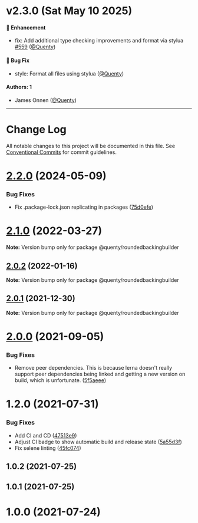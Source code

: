 # v2.3.0 (Sat May 10 2025)

#### 🚀 Enhancement

- fix: Add additional type checking improvements and format via stylua [#559](https://github.com/Quenty/NevermoreEngine/pull/559) ([@Quenty](https://github.com/Quenty))

#### 🐛 Bug Fix

- style: Format all files using stylua ([@Quenty](https://github.com/Quenty))

#### Authors: 1

- James Onnen ([@Quenty](https://github.com/Quenty))

---

# Change Log

All notable changes to this project will be documented in this file.
See [Conventional Commits](https://conventionalcommits.org) for commit guidelines.

# [2.2.0](https://github.com/Quenty/NevermoreEngine/compare/@quenty/roundedbackingbuilder@2.1.0...@quenty/roundedbackingbuilder@2.2.0) (2024-05-09)


### Bug Fixes

* Fix .package-lock.json replicating in packages ([75d0efe](https://github.com/Quenty/NevermoreEngine/commit/75d0efeef239f221d93352af71a5b3e930ec23c5))





# [2.1.0](https://github.com/Quenty/NevermoreEngine/compare/@quenty/roundedbackingbuilder@2.0.2...@quenty/roundedbackingbuilder@2.1.0) (2022-03-27)

**Note:** Version bump only for package @quenty/roundedbackingbuilder





## [2.0.2](https://github.com/Quenty/NevermoreEngine/compare/@quenty/roundedbackingbuilder@2.0.1...@quenty/roundedbackingbuilder@2.0.2) (2022-01-16)

**Note:** Version bump only for package @quenty/roundedbackingbuilder





## [2.0.1](https://github.com/Quenty/NevermoreEngine/compare/@quenty/roundedbackingbuilder@2.0.0...@quenty/roundedbackingbuilder@2.0.1) (2021-12-30)

**Note:** Version bump only for package @quenty/roundedbackingbuilder





# [2.0.0](https://github.com/Quenty/NevermoreEngine/compare/@quenty/roundedbackingbuilder@1.2.0...@quenty/roundedbackingbuilder@2.0.0) (2021-09-05)


### Bug Fixes

* Remove peer dependencies. This is because lerna doesn't really support peer dependencies being linked and getting a new version on build, which is unfortunate. ([5f5aeee](https://github.com/Quenty/NevermoreEngine/commit/5f5aeeea8de9975435309e53679f0ef7064f9dd0))





# 1.2.0 (2021-07-31)


### Bug Fixes

* Add CI and CD ([47513e9](https://github.com/Quenty/NevermoreEngine/commit/47513e9b568162707534af132396dd8756947dd3))
* Adjust CI badge to show automatic build and release state ([5a55d3f](https://github.com/Quenty/NevermoreEngine/commit/5a55d3f19bf8d66a760d67da9b56ed47fab74656))
* Fix selene linting ([45fc074](https://github.com/Quenty/NevermoreEngine/commit/45fc07489ee59127ac6582689f19a0e87c1e5b5a))



## 1.0.2 (2021-07-25)



## 1.0.1 (2021-07-25)



# 1.0.0 (2021-07-24)
